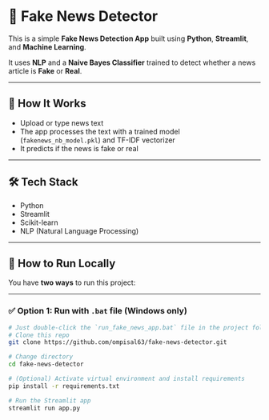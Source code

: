 # 📰 Fake News Detector

This is a simple **Fake News Detection App** built using **Python**, **Streamlit**, and **Machine Learning**.

It uses **NLP** and a **Naive Bayes Classifier** trained to detect whether a news article is **Fake** or **Real**.

---

## 🚀 How It Works

- Upload or type news text
- The app processes the text with a trained model (`fakenews_nb_model.pkl`) and TF-IDF vectorizer
- It predicts if the news is fake or real

---

## 🛠️ Tech Stack

- Python
- Streamlit
- Scikit-learn
- NLP (Natural Language Processing)

---

## 📂 How to Run Locally

You have **two ways** to run this project:

---

### ✅ Option 1: Run with `.bat` file (Windows only)

```bash
# Just double-click the `run_fake_news_app.bat` file in the project folder.
# Clone this repo
git clone https://github.com/ompisal63/fake-news-detector.git

# Change directory
cd fake-news-detector

# (Optional) Activate virtual environment and install requirements
pip install -r requirements.txt

# Run the Streamlit app
streamlit run app.py
